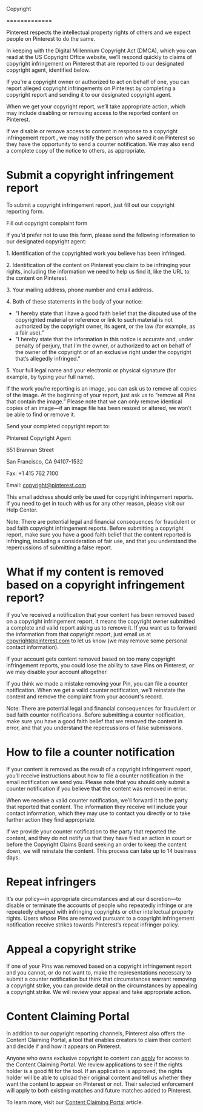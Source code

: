Copyright


=============

Pinterest respects the intellectual property rights of others and we expect people on Pinterest to do the same.

In keeping with the Digital Millennium Copyright Act (DMCA), which you can read at the US Copyright Office website, we’ll respond quickly to claims of copyright infringement on Pinterest that are reported to our designated copyright agent, identified below.

If you’re a copyright owner or authorized to act on behalf of one, you can report alleged copyright infringements on Pinterest by completing a copyright report and sending it to our designated copyright agent.

When we get your copyright report, we’ll take appropriate action, which may include disabling or removing access to the reported content on Pinterest.

If we disable or remove access to content in response to a copyright infringement report , we may notify the person who saved it on Pinterest so they have the opportunity to send a counter notification. We may also send a complete copy of the notice to others, as appropriate.

Submit a copyright infringement report
======================================

To submit a copyright infringement report, just fill out our copyright reporting form.

Fill out copyright complaint form

If you'd prefer not to use this form, please send the following information to our designated copyright agent:

1\. Identification of the copyrighted work you believe has been infringed.  
  
2\. Identification of the content on Pinterest you claim to be infringing your rights, including the information we need to help us find it, like the URL to the content on Pinterest.  
  
3\. Your mailing address, phone number and email address.  
  
4\. Both of these statements in the body of your notice:

* "I hereby state that I have a good faith belief that the disputed use of the copyrighted material or reference or link to such material is not authorized by the copyright owner, its agent, or the law (for example, as a fair use)."
* "I hereby state that the information in this notice is accurate and, under penalty of perjury, that I’m the owner, or authorized to act on behalf of the owner of the copyright or of an exclusive right under the copyright that’s allegedly infringed."

5\. Your full legal name and your electronic or physical signature (for example, by typing your full name).

If the work you’re reporting is an image, you can ask us to remove all copies of the image. At the beginning of your report, just ask us to “remove all Pins that contain the image.” Please note that we can only remove identical copies of an image—if an image file has been resized or altered, we won’t be able to find or remove it.

Send your completed copyright report to:

Pinterest Copyright Agent  
  
651 Brannan Street  
  
San Francisco, CA 94107-1532  
  
Fax: +1 415 762 7100  
  
Email: [copyright@pinterest.com](mailto:copyright@pinterest.com)

This email address should only be used for copyright infringement reports. If you need to get in touch with us for any other reason, please visit our Help Center.

Note: There are potential legal and financial consequences for fraudulent or bad faith copyright infringement reports. Before submitting a copyright report, make sure you have a good faith belief that the content reported is infringing, including a consideration of fair use, and that you understand the repercussions of submitting a false report.

What if my content is removed based on a copyright infringement report?
=======================================================================

If you’ve received a notification that your content has been removed based on a copyright infringement report, it means the copyright owner submitted a complete and valid report asking us to remove it. If you want us to forward the information from that copyright report, just email us at [copyright@pinterest.com](mailto:copyright@pinterest.com) to let us know (we may remove some personal contact information).

If your account gets content removed based on too many copyright infringement reports, you could lose the ability to save Pins on Pinterest, or we may disable your account altogether.

If you think we made a mistake removing your Pin, you can file a counter notification. When we get a valid counter notification, we’ll reinstate the content and remove the complaint from your account's record.

Note: There are potential legal and financial consequences for fraudulent or bad faith counter notifications. Before submitting a counter notification, make sure you have a good faith belief that we removed the content in error, and that you understand the repercussions of false submissions.

How to file a counter notification
==================================

If your content is removed as the result of a copyright infringement report, you’ll receive instructions about how to file a counter notification in the email notification we send you. Please note that you should only submit a counter notification if you believe that the content was removed in error.

When we receive a valid counter notification, we’ll forward it to the party that reported that content. The information they receive will include your contact information, which they may use to contact you directly or to take further action they find appropriate.

If we provide your counter notification to the party that reported the content, and they do not notify us that they have filed an action in court or before the Copyright Claims Board seeking an order to keep the content down, we will reinstate the content. This process can take up to 14 business days.

Repeat infringers
=================

It’s our policy—in appropriate circumstances and at our discretion—to disable or terminate the accounts of people who repeatedly infringe or are repeatedly charged with infringing copyrights or other intellectual property rights. Users whose Pins are removed pursuant to a copyright infringement notification receive strikes towards Pinterest’s repeat infringer policy.

Appeal a copyright strike
=========================

If one of your Pins was removed based on a copyright infringement report and you cannot, or do not want to, make the representations necessary to submit a counter notification but think that circumstances warrant removing a copyright strike, you can provide detail on the circumstances by appealing a copyright strike. We will review your appeal and take appropriate action.

Content Claiming Portal
=======================

In addition to our copyright reporting channels, Pinterest also offers the Content Claiming Portal, a tool that enables creators to claim their content and decide if and how it appears on Pinterest.

Anyone who owns exclusive copyright to content can [apply](https://www.pinterest.com/about/content-claiming/application/) for access to the Content Claiming Portal. We review applications to see if the rights holder is a good fit for the tool. If an application is approved, the rights holder will be able to upload their original content and tell us whether they want the content to appear on Pinterest or not. Their selected enforcement will apply to both existing matches and future matches added to Pinterest.

To learn more, visit our [Content Claiming Portal](https://help.pinterest.com/article/get-started-with-the-content-claiming-portal) article.